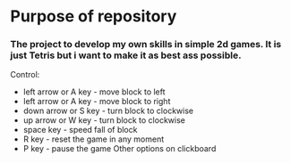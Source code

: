 # Purpose of repository

### The project to develop my own skills in simple 2d games. It is just Tetris but i want to make it as best ass possible. 

Control:

- left arrow or A key - move block to left
- left arrow or A key - move block to right
- down arrow or S key - turn block to clockwise 
- up arrow or W key - turn block to clockwise 
- space key - speed fall of block 
- R key - reset the game in any moment
- P key - pause the game
Other options on clickboard
 